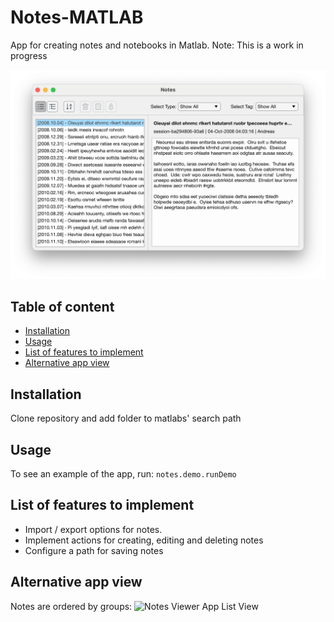 # Notes-MATLAB
App for creating notes and notebooks in Matlab. Note: This is a work in progress

<img src="doc/screenshots/notes_list_view.png" alt="Notes Viewer App List View" width="800"/>

## Table of content

- [Installation](#installation)
- [Usage](#usage)
- [List of features to implement](#list-of-features-to-implement)
- [Alternative app view](#alternative-app-view)

## Installation
Clone repository and add folder to matlabs' search path

## Usage
To see an example of the app, run:
```notes.demo.runDemo```

## List of features to implement
 - Import / export options for notes.
 - Implement actions for creating, editing and deleting notes
 - Configure a path for saving notes

## Alternative app view
Notes are ordered by groups:
<img src="doc/screenshots/notes_tree_view.png" alt="Notes Viewer App List View" width="800"/>
